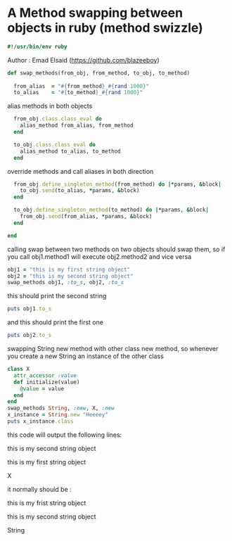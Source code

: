 # A Method swapping between objects in ruby (method swizzle)


```ruby
#!/usr/bin/env ruby
```
Author : Emad Elsaid (https://github.com/blazeeboy)
```ruby
def swap_methods(from_obj, from_method, to_obj, to_method)
  
  from_alias  = "#{from_method}_#{rand 1000}"
  to_alias    = "#{to_method}_#{rand 1000}"

```
alias methods in both objects
```ruby
  from_obj.class.class_eval do
    alias_method from_alias, from_method
  end

  to_obj.class.class_eval do
    alias_method to_alias, to_method
  end

```
override methods and call aliases in both direction
```ruby
  from_obj.define_singleton_method(from_method) do |*params, &block|
    to_obj.send(to_alias, *params, &block)
  end

  to_obj.define_singleton_method(to_method) do |*params, &block|
    from_obj.send(from_alias, *params, &block)
  end

end

```
calling swap between two methods on two objects
should swap them, so if you call obj1.method1
will execute obj2.method2 and vice versa
```ruby
obj1 = "this is my first string object"
obj2 = "this is my second string object"
swap_methods obj1, :to_s, obj2, :to_s

```
this should print the second string
```ruby
puts obj1.to_s
```
 and this should print the first one
```ruby
puts obj2.to_s

```
swapping String new method with
other class new method, so whenever
you create a new String an instance of
the other class
```ruby
class X
  attr_accessor :value
  def initialize(value)
    @value = value
  end
end
swap_methods String, :new, X, :new
x_instance = String.new "Heeeey"
puts x_instance.class

```
this code will output the following lines:

this is my second string object

this is my first string object

X


it normally should be :

this is my frist string object

this is my second string object

String